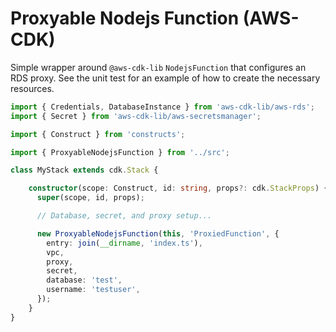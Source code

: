 # Proxyable Nodejs Function (AWS-CDK)

Simple wrapper around `@aws-cdk-lib` `NodejsFunction` that configures an RDS
proxy. See the unit test for an example of how to create the necessary
resources.

```typescript
import { Credentials, DatabaseInstance } from 'aws-cdk-lib/aws-rds';
import { Secret } from 'aws-cdk-lib/aws-secretsmanager';

import { Construct } from 'constructs';

import { ProxyableNodejsFunction } from '../src';

class MyStack extends cdk.Stack {

    constructor(scope: Construct, id: string, props?: cdk.StackProps) {
      super(scope, id, props);

      // Database, secret, and proxy setup...

      new ProxyableNodejsFunction(this, 'ProxiedFunction', {
        entry: join(__dirname, 'index.ts'),
        vpc,
        proxy,
        secret,
        database: 'test',
        username: 'testuser',
      });
    }
}
```
